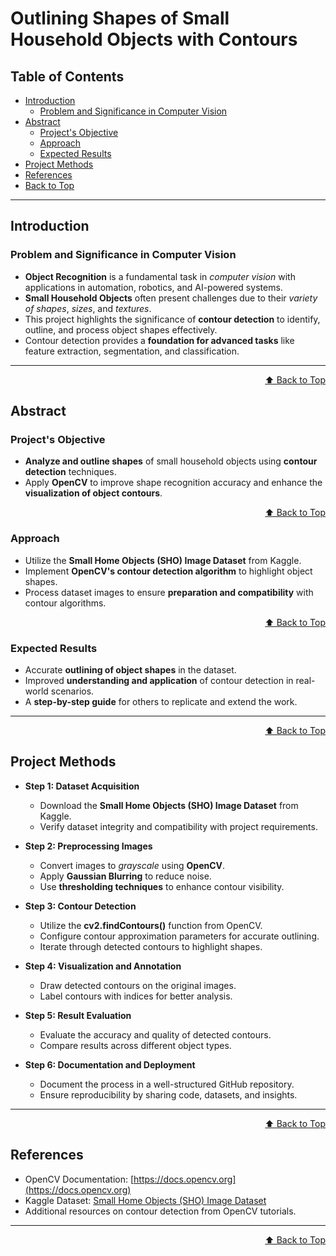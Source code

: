 <a id="top"></a>
# Outlining Shapes of Small Household Objects with Contours

## Table of Contents
- [Introduction](#introduction)
  - [Problem and Significance in Computer Vision](#problem-and-significance-in-computer-vision)
- [Abstract](#abstract)
  - [Project's Objective](#projects-objective)
  - [Approach](#approach)
  - [Expected Results](#expected-results)
- [Project Methods](#project-methods)
- [References](#references)
- [Back to Top](#)

---

## Introduction

### Problem and Significance in Computer Vision
- **Object Recognition** is a fundamental task in *computer vision* with applications in automation, robotics, and AI-powered systems.
- **Small Household Objects** often present challenges due to their *variety of shapes*, *sizes*, and *textures*.
- This project highlights the significance of **contour detection** to identify, outline, and process object shapes effectively.
- Contour detection provides a **foundation for advanced tasks** like feature extraction, segmentation, and classification.

---

<div align="right">
  <a href="#top">⬆️ Back to Top</a>
</div>

## Abstract

### Project's Objective
- **Analyze and outline shapes** of small household objects using **contour detection** techniques.
- Apply **OpenCV** to improve shape recognition accuracy and enhance the **visualization of object contours**.

<div align="right">
  <a href="#top">⬆️ Back to Top</a>
</div>

### Approach
- Utilize the **Small Home Objects (SHO) Image Dataset** from Kaggle.
- Implement **OpenCV's contour detection algorithm** to highlight object shapes.
- Process dataset images to ensure **preparation and compatibility** with contour algorithms.

<div align="right">
  <a href="#top">⬆️ Back to Top</a>
</div>

### Expected Results
- Accurate **outlining of object shapes** in the dataset.
- Improved **understanding and application** of contour detection in real-world scenarios.
- A **step-by-step guide** for others to replicate and extend the work.

---

<div align="right">
  <a href="#top">⬆️ Back to Top</a>
</div>

## Project Methods

- **Step 1: Dataset Acquisition**
  - Download the **Small Home Objects (SHO) Image Dataset** from Kaggle.
  - Verify dataset integrity and compatibility with project requirements.

- **Step 2: Preprocessing Images**
  - Convert images to *grayscale* using **OpenCV**.
  - Apply **Gaussian Blurring** to reduce noise.
  - Use **thresholding techniques** to enhance contour visibility.

- **Step 3: Contour Detection**
  - Utilize the **cv2.findContours()** function from OpenCV.
  - Configure contour approximation parameters for accurate outlining.
  - Iterate through detected contours to highlight shapes.

- **Step 4: Visualization and Annotation**
  - Draw detected contours on the original images.
  - Label contours with indices for better analysis.

- **Step 5: Result Evaluation**
  - Evaluate the accuracy and quality of detected contours.
  - Compare results across different object types.

- **Step 6: Documentation and Deployment**
  - Document the process in a well-structured GitHub repository.
  - Ensure reproducibility by sharing code, datasets, and insights.

---

<div align="right">
  <a href="#top">⬆️ Back to Top</a>
</div>

## References
- OpenCV Documentation: [https://docs.opencv.org](https://docs.opencv.org)
- Kaggle Dataset: [Small Home Objects (SHO) Image Dataset](https://www.kaggle.com/datasets/hosseinmousavi/small-home-objects-sho-image-dataset)
- Additional resources on contour detection from OpenCV tutorials.

---

<div align="right">
  <a href="#top">⬆️ Back to Top</a>
</div>
